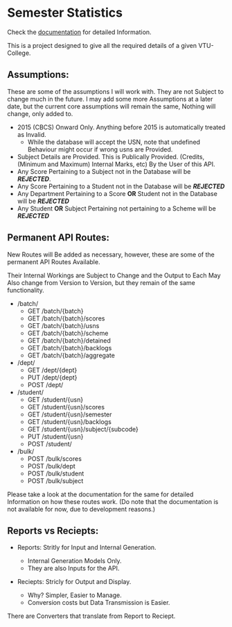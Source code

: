 # Semester Statistics

Check the [documentation](https://rushyanth111.github.io/Semester-Stats/) for detailed Information.

This is a project designed to give all the required details of a given VTU-College.

## Assumptions:

These are some of the assumptions I will work with. They are not Subject to change much in the future. I may add some more Assumptions at a later date, but the current core assumptions will remain the same, Nothing will change, only added to.

- 2015 (CBCS) Onward Only. Anything before 2015 is automatically treated as Invalid.
  - While the database will accept the USN, note that undefined Behaviour might occur if wrong usns are Provided.
- Subject Details are Provided. This is Publically Provided. (Credits, (Minimum and Maximum) Internal Marks, etc) By the User of this API.
- Any Score Pertaining to a Subject not in the Database will be **_REJECTED_**.
- Any Score Pertaining to a Student not in the Database will be **_REJECTED_**
- Any Department Pertaining to a Score **OR** Student not in the Database will be **_REJECTED_**
- Any Student **OR** Subject Pertaining not pertaining to a Scheme will be **_REJECTED_**

## Permanent API Routes:

New Routes will Be added as necessary, however, these are some of the permanent API Routes Available.

Their Internal Workings are Subject to Change and the Output to Each May Also change from Version to Version, but they remain of the same functionality.

- /batch/
  - GET​ /batch​/{batch}
  - GET /batch​/{batch}​/scores
  - GET /batch​/{batch}​/usns
  - GET /batch​/{batch}​/scheme
  - GET /batch​/{batch}​/detained
  - GET /batch​/{batch}​/backlogs
  - GET /batch​/{batch}​/aggregate
- /dept/
  - GET /dept​/{dept}
  - PUT ​/dept​/{dept}
  - POST ​/dept​/
- /student/
  - GET /student​/{usn}
  - GET /student​/{usn}​/scores
  - GET /student​/{usn}​/semester
  - GET /student​/{usn}​/backlogs
  - GET /student​/{usn}​/subject​/{subcode}
  - PUT /student​/{usn}
  - POST /student​/
- /bulk/
  - POST /bulk​/scores
  - POST /bulk​/dept
  - POST /bulk​/student
  - POST /bulk​/subject

Please take a look at the documentation for the same for detailed Information on how these routes work. (Do note that the documentation is not available for now, due to development reasons.)

## Reports vs Reciepts:

- Reports: Stritly for Input and Internal Generation.

  - Internal Generation Models Only.
  - They are also Inputs for the API.

- Reciepts: Stricly for Output and Display.
  - Why? Simpler, Easier to Manage.
  - Conversion costs but Data Transmission is Easier.

There are Converters that translate from Report to Reciept.
